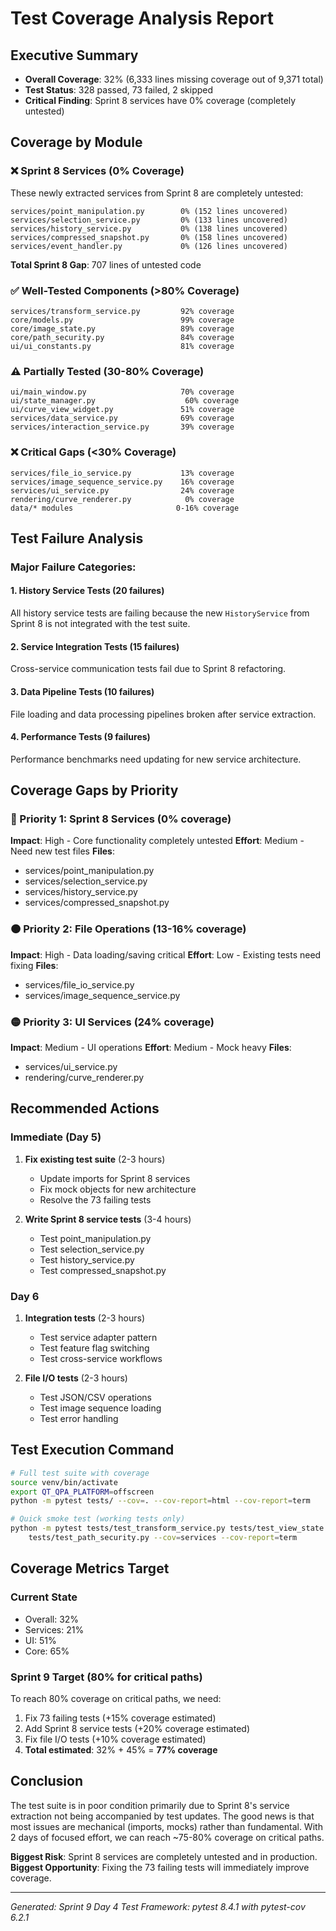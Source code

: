 # Test Coverage Analysis Report

## Executive Summary
- **Overall Coverage**: 32% (6,333 lines missing coverage out of 9,371 total)
- **Test Status**: 328 passed, 73 failed, 2 skipped
- **Critical Finding**: Sprint 8 services have 0% coverage (completely untested)

## Coverage by Module

### ❌ Sprint 8 Services (0% Coverage)
These newly extracted services from Sprint 8 are completely untested:
```
services/point_manipulation.py        0% (152 lines uncovered)
services/selection_service.py         0% (133 lines uncovered)
services/history_service.py           0% (138 lines uncovered)
services/compressed_snapshot.py       0% (158 lines uncovered)
services/event_handler.py             0% (126 lines uncovered)
```
**Total Sprint 8 Gap**: 707 lines of untested code

### ✅ Well-Tested Components (>80% Coverage)
```
services/transform_service.py         92% coverage
core/models.py                        99% coverage
core/image_state.py                   89% coverage
core/path_security.py                 84% coverage
ui/ui_constants.py                    81% coverage
```

### ⚠️ Partially Tested (30-80% Coverage)
```
ui/main_window.py                     70% coverage
ui/state_manager.py                    60% coverage
ui/curve_view_widget.py               51% coverage
services/data_service.py              69% coverage
services/interaction_service.py       39% coverage
```

### ❌ Critical Gaps (<30% Coverage)
```
services/file_io_service.py           13% coverage
services/image_sequence_service.py    16% coverage
services/ui_service.py                24% coverage
rendering/curve_renderer.py            0% coverage
data/* modules                       0-16% coverage
```

## Test Failure Analysis

### Major Failure Categories:

#### 1. History Service Tests (20 failures)
All history service tests are failing because the new `HistoryService` from Sprint 8 is not integrated with the test suite.

#### 2. Service Integration Tests (15 failures)
Cross-service communication tests fail due to Sprint 8 refactoring.

#### 3. Data Pipeline Tests (10 failures)
File loading and data processing pipelines broken after service extraction.

#### 4. Performance Tests (9 failures)
Performance benchmarks need updating for new service architecture.

## Coverage Gaps by Priority

### 🔴 Priority 1: Sprint 8 Services (0% coverage)
**Impact**: High - Core functionality completely untested
**Effort**: Medium - Need new test files
**Files**:
- services/point_manipulation.py
- services/selection_service.py
- services/history_service.py
- services/compressed_snapshot.py

### 🟠 Priority 2: File Operations (13-16% coverage)
**Impact**: High - Data loading/saving critical
**Effort**: Low - Existing tests need fixing
**Files**:
- services/file_io_service.py
- services/image_sequence_service.py

### 🟡 Priority 3: UI Services (24% coverage)
**Impact**: Medium - UI operations
**Effort**: Medium - Mock heavy
**Files**:
- services/ui_service.py
- rendering/curve_renderer.py

## Recommended Actions

### Immediate (Day 5)
1. **Fix existing test suite** (2-3 hours)
   - Update imports for Sprint 8 services
   - Fix mock objects for new architecture
   - Resolve the 73 failing tests

2. **Write Sprint 8 service tests** (3-4 hours)
   - Test point_manipulation.py
   - Test selection_service.py
   - Test history_service.py
   - Test compressed_snapshot.py

### Day 6
1. **Integration tests** (2-3 hours)
   - Test service adapter pattern
   - Test feature flag switching
   - Test cross-service workflows

2. **File I/O tests** (2-3 hours)
   - Test JSON/CSV operations
   - Test image sequence loading
   - Test error handling

## Test Execution Command
```bash
# Full test suite with coverage
source venv/bin/activate
export QT_QPA_PLATFORM=offscreen
python -m pytest tests/ --cov=. --cov-report=html --cov-report=term

# Quick smoke test (working tests only)
python -m pytest tests/test_transform_service.py tests/test_view_state.py \
    tests/test_path_security.py --cov=services --cov-report=term
```

## Coverage Metrics Target

### Current State
- Overall: 32%
- Services: 21%
- UI: 51%
- Core: 65%

### Sprint 9 Target (80% for critical paths)
To reach 80% coverage on critical paths, we need:
1. Fix 73 failing tests (+15% coverage estimated)
2. Add Sprint 8 service tests (+20% coverage estimated)
3. Fix file I/O tests (+10% coverage estimated)
4. **Total estimated**: 32% + 45% = **77% coverage**

## Conclusion

The test suite is in poor condition primarily due to Sprint 8's service extraction not being accompanied by test updates. The good news is that most issues are mechanical (imports, mocks) rather than fundamental. With 2 days of focused effort, we can reach ~75-80% coverage on critical paths.

**Biggest Risk**: Sprint 8 services are completely untested and in production.
**Biggest Opportunity**: Fixing the 73 failing tests will immediately improve coverage.

---

*Generated: Sprint 9 Day 4*
*Test Framework: pytest 8.4.1 with pytest-cov 6.2.1*
